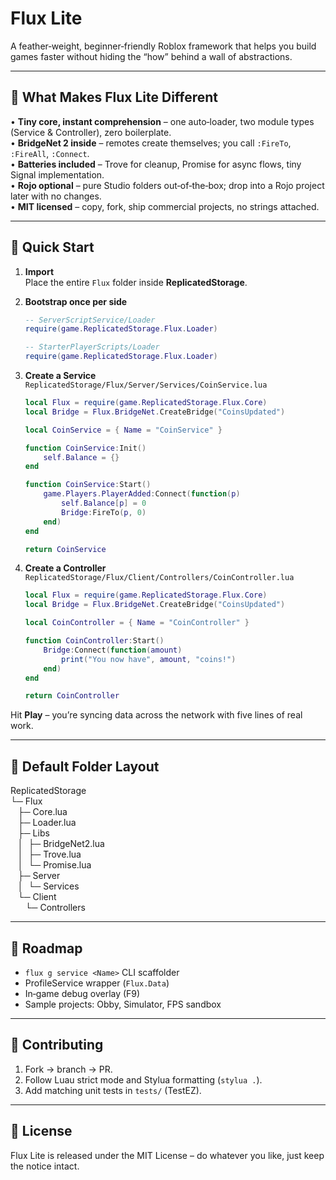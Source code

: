 Flux Lite
===========

A feather‑weight, beginner‑friendly Roblox framework that helps you build games faster without hiding the “how” behind a wall of abstractions.

---------------------------------
🚀  What Makes Flux Lite Different
---------------------------------

• **Tiny core, instant comprehension** – one auto‑loader, two module types (Service & Controller), zero boilerplate.  
• **BridgeNet 2 inside** – remotes create themselves; you call `:FireTo`, `:FireAll`, `:Connect`.  
• **Batteries included** – Trove for cleanup, Promise for async flows, tiny Signal implementation.  
• **Rojo optional** – pure Studio folders out‑of‑the‑box; drop into a Rojo project later with no changes.  
• **MIT licensed** – copy, fork, ship commercial projects, no strings attached.

----------------
🏁  Quick Start
----------------

1. **Import**  
   Place the entire `Flux` folder inside **ReplicatedStorage**.

2. **Bootstrap once per side**  
   ```lua
   -- ServerScriptService/Loader
   require(game.ReplicatedStorage.Flux.Loader)

   -- StarterPlayerScripts/Loader
   require(game.ReplicatedStorage.Flux.Loader)
   ```

3. **Create a Service**  
   `ReplicatedStorage/Flux/Server/Services/CoinService.lua`
   ```lua
   local Flux = require(game.ReplicatedStorage.Flux.Core)
   local Bridge = Flux.BridgeNet.CreateBridge("CoinsUpdated")

   local CoinService = { Name = "CoinService" }

   function CoinService:Init()
       self.Balance = {}
   end

   function CoinService:Start()
       game.Players.PlayerAdded:Connect(function(p)
           self.Balance[p] = 0
           Bridge:FireTo(p, 0)
       end)
   end

   return CoinService
   ```

4. **Create a Controller**  
   `ReplicatedStorage/Flux/Client/Controllers/CoinController.lua`
   ```lua
   local Flux = require(game.ReplicatedStorage.Flux.Core)
   local Bridge = Flux.BridgeNet.CreateBridge("CoinsUpdated")

   local CoinController = { Name = "CoinController" }

   function CoinController:Start()
       Bridge:Connect(function(amount)
           print("You now have", amount, "coins!")
       end)
   end

   return CoinController
   ```

Hit **Play** – you’re syncing data across the network with five lines of real work.

---------------------------------
📂  Default Folder Layout
---------------------------------

ReplicatedStorage  
└─ Flux  
   ├─ Core.lua  
   ├─ Loader.lua  
   ├─ Libs  
   │  ├─ BridgeNet2.lua  
   │  ├─ Trove.lua  
   │  └─ Promise.lua  
   ├─ Server  
   │  └─ Services  
   └─ Client  
      └─ Controllers

---------------------------------
🔧  Roadmap
---------------------------------

* `flux g service <Name>` CLI scaffolder  
* ProfileService wrapper (`Flux.Data`)  
* In‑game debug overlay (F9)  
* Sample projects: Obby, Simulator, FPS sandbox

---------------------------------
🤝  Contributing
---------------------------------

1. Fork → branch → PR.  
2. Follow Luau strict mode and Stylua formatting (`stylua .`).  
3. Add matching unit tests in `tests/` (TestEZ).

---------------------------------
📜  License
---------------------------------

Flux Lite is released under the MIT License – do whatever you like, just keep the notice intact.
